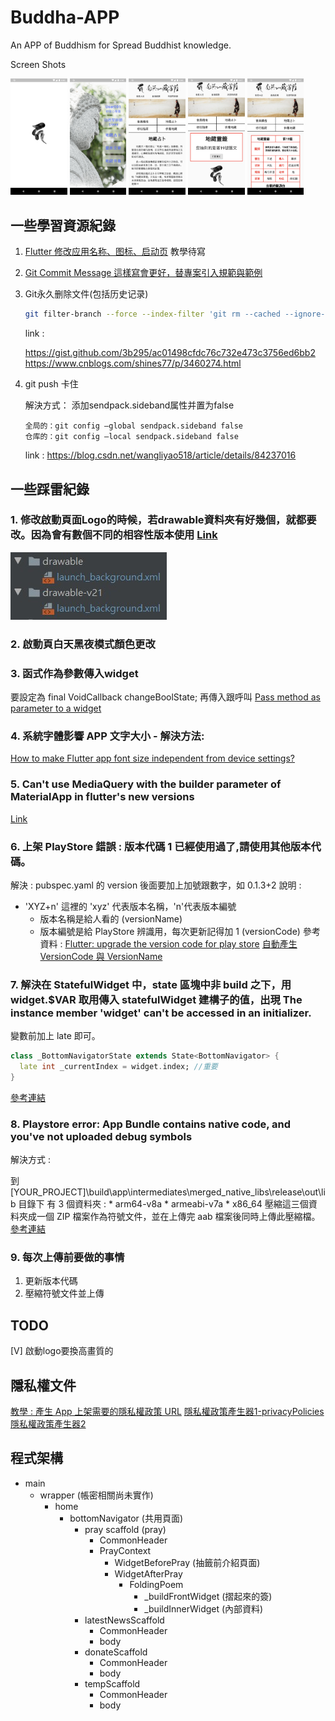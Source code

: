 # Buddha-APP
An APP of  Buddhism for Spread Buddhist knowledge. 

Screen Shots
<p float="left">
<img src= "demoPic/1.png"  width="18%">
<img src= "demoPic/2.png"  width="18%">
<img src= "demoPic/3.png"  width="18%">
<img src= "demoPic/4.png"  width="18%">
<img src= "demoPic/5.png"  width="18%">
</p>

## 一些學習資源紀錄
1. [Flutter 修改应用名称、图标、启动页](https://blog.csdn.net/yechaoa/article/details/98958344)
教學待寫

2. [Git Commit Message 這樣寫會更好，替專案引入規範與範例](https://wadehuanglearning.blogspot.com/2019/05/commit-commit-commit-why-what-commit.html)

3. Git永久删除文件(包括历史记录)

    ```bash
    git filter-branch --force --index-filter 'git rm --cached --ignore-unmatch path-to-your-remove-file' --prune-empty --tag-name-filter cat -- --all
    ```

    link : 

    https://gist.github.com/3b295/ac01498cfdc76c732e473c3756ed6bb2
    https://www.cnblogs.com/shines77/p/3460274.html

4. git push 卡住

    解決方式：
    添加sendpack.sideband属性并置为false
    ```
    全局的：git config –global sendpack.sideband false
    仓库的：git config –local sendpack.sideband false
    ```

    link : https://blog.csdn.net/wangliyao518/article/details/84237016

## 一些踩雷紀錄
### 1. 修改啟動頁面Logo的時候，若drawable資料夾有好幾個，就都要改。因為會有數個不同的相容性版本使用 [Link](https://stackoverflow.com/questions/47093515/drawable-v21-v24-what-is-it)
![](app_unused_files/catched_bug01.jpg)

### 2. 啟動頁白天黑夜模式顏色更改

### 3. 函式作為參數傳入widget
要設定為 final VoidCallback changeBoolState; 再傳入跟呼叫
[Pass method as parameter to a widget](https://stackoverflow.com/questions/54493002/pass-method-as-parameter-to-a-widget)

### 4. 系統字體影響 APP 文字大小 - 解決方法:
[How to make Flutter app font size independent from device settings?](https://stackoverflow.com/questions/59143443/how-to-make-flutter-app-font-size-independent-from-device-settings)


### 5. Can't use MediaQuery with the builder parameter of MaterialApp in flutter's new versions
[Link](https://stackoverflow.com/questions/67751639/cant-use-mediaquery-with-the-builder-parameter-of-materialapp-in-flutters-new)

### 6. 上架 PlayStore 錯誤 : 版本代碼 1 已經使用過了,請使用其他版本代碼。
解決 : pubspec.yaml 的 version 後面要加上加號跟數字，如 0.1.3+2 
說明 : 
* 'XYZ+n' 這裡的 'xyz' 代表版本名稱，'n'代表版本編號 
    * 版本名稱是給人看的 (versionName)
    * 版本編號是給 PlayStore 辨識用，每次更新記得加 1 (versionCode)
參考資料 : 
[Flutter: upgrade the version code for play store](https://stackoverflow.com/questions/53570575/flutter-upgrade-the-version-code-for-play-store)
[自動產生 VersionCode 與 VersionName](https://louis383.medium.com/%E8%87%AA%E5%8B%95%E7%94%A2%E7%94%9F-versioncode-%E8%88%87-versionname-cb6039152b1f)

### 7. 解決在 StatefulWidget 中，state 區塊中非 build 之下，用 widget.$VAR 取用傳入 statefulWidget 建構子的值，出現 The instance member 'widget' can't be accessed in an initializer.
變數前加上 late 即可。
```dart
class _BottomNavigatorState extends State<BottomNavigator> {
  late int _currentIndex = widget.index; //重要
}
```
[參考連結](https://stackoverflow.com/questions/64092241/the-instance-member-widget-cant-be-accessed-in-an-initializer?rq=1)

### 8. Playstore error: App Bundle contains native code, and you've not uploaded debug symbols
解決方式 : 

到 [YOUR_PROJECT]\build\app\intermediates\merged_native_libs\release\out\lib 目錄下
有 3 個資料夾 : 
    * arm64-v8a
    * armeabi-v7a
    * x86_64
壓縮這三個資料夾成一個 ZIP 檔案作為符號文件，並在上傳完 aab 檔案後同時上傳此壓縮檔。
[參考連結](https://stackoverflow.com/questions/62568757/playstore-error-app-bundle-contains-native-code-and-youve-not-uploaded-debug)


### 9. 每次上傳前要做的事情
1. 更新版本代碼
2. 壓縮符號文件並上傳


## TODO
[V] 啟動logo要換高畫質的

## 隱私權文件
[教學 : 產生 App 上架需要的隱私權政策 URL](https://medium.com/%E5%BD%BC%E5%BE%97%E6%BD%98%E7%9A%84-swift-ios-app-%E9%96%8B%E7%99%BC%E5%95%8F%E9%A1%8C%E8%A7%A3%E7%AD%94%E9%9B%86/%E7%94%A2%E7%94%9F-app-%E4%B8%8A%E6%9E%B6%E9%9C%80%E8%A6%81%E7%9A%84%E9%9A%B1%E7%A7%81%E6%AC%8A%E6%94%BF%E7%AD%96-url-7bc4746cf75d)
[隱私權政策產生器1-privacyPolicies](https://app.privacypolicies.com/)
[隱私權政策產生器2](https://app-privacy-policy-generator.firebaseapp.com/)

## 程式架構
* main
    * wrapper (帳密相關尚未實作)
        * home
            * bottomNavigator (共用頁面)
                * pray scaffold (pray)
                    * CommonHeader
                    * PrayContext
                        * WidgetBeforePray (抽籤前介紹頁面)
                        * WidgetAfterPray
                            * FoldingPoem
                                * _buildFrontWidget (摺起來的簽)
                                * _buildInnerWidget (內部資料)
                * latestNewsScaffold
                    * CommonHeader
                    * body
                * donateScaffold
                    * CommonHeader
                    * body
                * tempScaffold
                    * CommonHeader
                    * body
